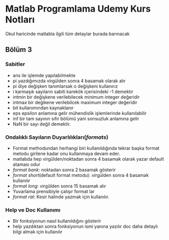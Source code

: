 # Matlab Programlama Udemy Kurs Notları
Okul haricinde matlabla ilgili tüm detaylar burada barınacak
## Bölüm 3
### Sabitler
- ans ile işlemde yapılabilmekte 
- pi yazdığımızda virgülden sonra 4 basamak olarak alır
- pi diye değişken tanımlarsak o değişkeni kullanırız
- i karmaşık sayıların sabiti karekök içerisindeki -1 demektir
- intmin bir değişkene verilebilecek minimum integer değeridir
- intmax bir değikene verilebilcek maximum integer değeridir
- bit kullanımından kaynaklanır
- eps epsilon anlamına gelir mühendislik işlemlerinde kullanılabilir
- inf bir tam sayının sıfır bölümü yani sonsuzluk anlamına gelir
- NaN bir sayı değil demektir.
### Ondalıklı Sayıların Duyarlılıkları(_formats_)
- Format methodundan herhangi biri kullanıldığında tekrar başka format metodu girilene kadar onu kullanmaya devam eder.
- matlabda hep virgülden/noktadan sonra 4 basamak olarak yazar default ataması odur 
- _format bank_: noktadan sonra 2 basamak gösterir
- _format short_(default format metodu): virgülden sonra 4 basamak kullanılır 
- _format long_: virgülden sonra 15 basamak alır 
- Yuvarlama prensibiyle çalışır format lar 
- _format rat_: Kesir halinde yazmak için kullanılır. 
### Help ve Doc Kullanımı 
- Bir fonksiyonun nasıl kullanıldığını gösterir
- help yazdıktan sonra fonksiyonun ismi yanına yazılır
 doc daha detaylı bilgi almak için kullanılır 
